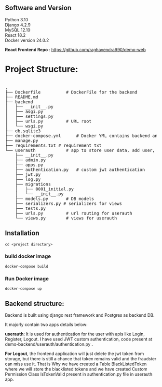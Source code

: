 
## Software and Version
Python 3.10<br />
Django 4.2.9<br />
MySQL 12.10<br />
React 18.2 <br />
Docker version 24.0.2


<b>React Frontend Repo </b>: https://github.com/raghavendra990/demo-web

# Project Structure:
<pre> 
.
├── Dockerfile 			# DockerFile for the backend
├── README.md
├── backend
│   ├── __init__.py
│   ├── asgi.py
│   ├── settings.py
│   ├── urls.py  		# URL root
│   └── wsgi.py
├── db.sqlite3
├── docker-compose.yml  	# Docker YML contains backend and postgres conf
├── manage.py
├── requirements.txt # requirement txt
└── userauth    		# app to store user data, add user, login, Logout
    ├── __init__.py
    ├── admin.py
    ├── apps.py
    ├── authentication.py  	# custom jwt authentication
    ├── jwt.py
    ├── log.py
    ├── migrations
    │   ├── 0001_initial.py
    │   └── __init__.py
    ├── models.py 		# DB models
    ├── serializers.py # serializers for views 
    ├── tests.py
    ├── urls.py 		# url routing for userauth
    └── views.py  		# views for userauth
</pre>

## Installation

	cd <project directory>
 ### build docker image
	docker-compose build
 ### Run Docker image
 	docker-compose up

## Backend structure: 

Backend is built using django rest framework and Postgres as backend DB. 

It majorly contain two apps details below:
	
<b>userauth</b>: It is used for authentication for the user with apis like Login, Register, Logout. I have used JWT custom authentication, code present at demo-backend/userauth/authentication.py .

<b>For Logout</b>, the frontend application will just delete the jwt token from storage, but there is still a chance that token remains valid and the fraudster can miss use it. That is Why we have created a Table BlackListedToken where we will store the blacklisted tokens and we have created Custom Permission Class IsTokenValid present in authentication.py file in userauth app.


